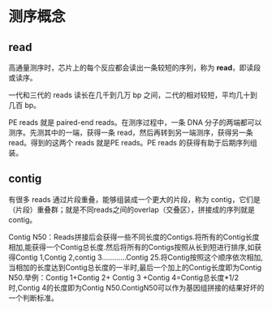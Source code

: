 # 测序概念

## read

高通量测序时，芯片上的每个反应都会读出一条较短的序列，称为 **read**，即读段或读序。

一代和三代的 reads 读长在几千到几万 bp 之间，二代的相对较短，平均几十到几百 bp。

PE reads 就是 paired-end reads。在测序过程中，一条 DNA 分子的两端都可以测序。先测其中的一端，获得一条 read，然后再转到另一端测序，获得另一条 read。得到的这两个 reads 就是PE reads。PE reads 的获得有助于后期序列组装。

## contig

有很多 reads 通过片段重叠，能够组装成一个更大的片段，称为 contig，它们是（片段）重叠群；就是不同reads之间的overlap（交叠区），拼接成的序列就是contig。

Contig N50：Reads拼接后会获得一些不同长度的Contigs.将所有的Contig长度相加,能获得一个Contig总长度.然后将所有的Contigs按照从长到短进行排序,如获得Contig 1,Contig 2,contig 3...………Contig 25.将Contig按照这个顺序依次相加,当相加的长度达到Contig总长度的一半时,最后一个加上的Contig长度即为Contig N50.举例：Contig 1+Contig 2+ Contig 3 +Contig 4=Contig总长度*1/2时,Contig 4的长度即为Contig N50.ContigN50可以作为基因组拼接的结果好坏的一个判断标准。